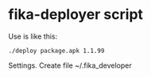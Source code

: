 # fika-deployer script

Use is like this:

    ./deploy package.apk 1.1.99

Settings. Create file ~/.fika_developer